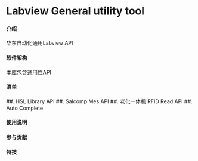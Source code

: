 # Labview General utility tool

#### 介绍
华东自动化通用Labview API

#### 软件架构
本库包含通用性API


#### 清单

##.  HSL Library API
##.  Salcomp Mes API
##.  老化一体机 RFID Read API
##.  Auto Complete


#### 使用说明


#### 参与贡献



#### 特技
